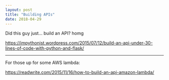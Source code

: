 ```yaml
---
layout: post
title: "Building APIs"
date: 2018-04-29
---
```


Did this guy just... build an API? homg

https://impythonist.wordpress.com/2015/07/12/build-an-api-under-30-lines-of-code-with-python-and-flask/

---

For those up for some AWS lambda:

https://readwrite.com/2015/11/16/how-to-build-an-api-amazon-lambda/
